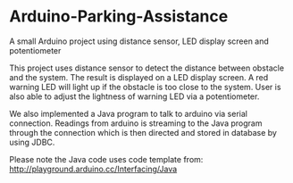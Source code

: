 # Arduino-Parking-Assistance
A small Arduino project using distance sensor, LED display screen and potentiometer

This project uses distance sensor to detect the distance between obstacle and the system. The result is displayed on a LED display screen. A red warning LED will light up if the obstacle is too close to the system. User is also able to adjust the lightness of warning LED via a potentiometer.

We also implemented a Java program to talk to arduino via serial connection. Readings from arduino is streaming to the Java program through the connection which is then directed and stored in database by using JDBC.

Please note the Java code uses code template from: 
  http://playground.arduino.cc/Interfacing/Java

